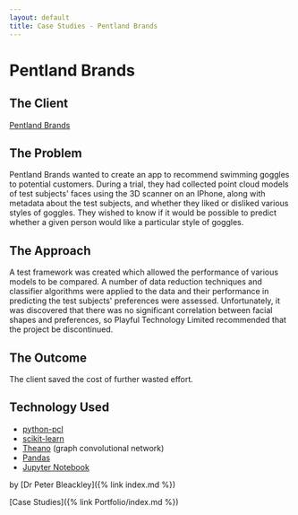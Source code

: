```yaml
---
layout: default
title: Case Studies - Pentland Brands
---
```


# Pentland Brands

## The Client

[Pentland Brands](https://pentlandbrands.com/)

## The Problem

Pentland Brands wanted to create an app to recommend swimming goggles to potential customers. During a trial, they had collected point cloud models of test subjects' faces using the 3D scanner on an IPhone, along with metadata about the test subjects, and whether they liked or disliked various styles of goggles. They wished to know if it would be possible to predict whether a given person would like a particular style of goggles.

## The Approach

A test framework was created which allowed the performance of various models to be compared. A number of data reduction techniques and classifier algorithms were applied to the data and their performance in predicting the test subjects' preferences were assessed. Unfortunately, it was discovered that there was no significant correlation between facial shapes and preferences, so Playful Technology Limited recommended that the project be discontinued.

## The Outcome
The client saved the cost of further wasted effort.

## Technology Used

* [python-pcl](https://github.com/strawlab/python-pcl)
* [scikit-learn](https://scikit-learn.org/stable/)
* [Theano](https://pypi.org/project/Theano) (graph convolutional network)
* [Pandas](https://pandas.pydata.org/)
* [Jupyter Notebook](https://jupyter.org/)

by [Dr Peter Bleackley]({% link index.md %})

[Case Studies]({% link Portfolio/index.md %})
